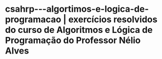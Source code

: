 # csahrp---algortimos-e-logica-de-programacao | exercícios resolvidos do curso de Algoritmos e Lógica de Programação do Professor Nélio Alves
